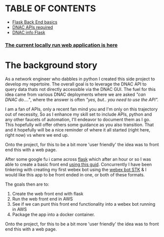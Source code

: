 <!-- Google tag (gtag.js) -->
<script async src="https://www.googletagmanager.com/gtag/js?id=G-XKHR6PXZ9V"></script>
<script>
  window.dataLayer = window.dataLayer || [];
  function gtag(){dataLayer.push(arguments);}
  gtag('js', new Date());

  gtag('config', 'G-XKHR6PXZ9V');
</script>


# TABLE OF CONTENTS

- [Flask Back End basics](/Blogger/DNAC_API/1_flask_back_end)
- [DNAC APIs required](/Blogger/DNAC_API/2_DNAC_API)
- [DNAC info Flask](/Blogger/DNAC_API/3_DNAC_into_flask)

### **[The current locally run web application is here](https://www.github.com/sammybibs/DNAC_API_Query/)**

# The background story

As a network engineer who dabbles in python I created this side project to develop my repertoire. The overall goal is to leverage the DNAC API to query data thats not directly accessible via the DNAC GUI. The fuel for this idea came from various DNAC deployments where we are asked *"can DNAC do...."*, where the answer is often *"yes, but.. you need to use the API".*

I am a fan of APIs, only a recent fan mind you and I'm only on this trajectory out of necessity, So as I enhance my skill set to include APIs, python and any other faucets of automation, I'll endeavor to document them as I go. This hopefully will offer others some guidance as you also transition. That and it hopefully will be a nice reminder of where it all started (right here, right now) vs where we end up.


Onto the project, for this to be a bit more 'user friendly' the idea was to front end this with a web page.

After some google fu i came across [flask](https://flask.palletsprojects.com/en/2.2.x/) which after an hour or so I was able to create a basic front end [using this guid](https://www.digitalocean.com/community/tutorials/how-to-make-a-web-application-using-flask-in-python-3). Concurrently I have been tinkering with creating my first webex bot using the [webex bot STK](ttps://developer.cisco.com/codeexchange/github/repo/hpreston/webexteamsbot) & I would like this app to be front ended in one, or both of these formats.

The goals then are to:
1. Create the web front end with flask
2. Run the web front end in AWS
3. See if we can punt this front end functionality into a webex bot running in AWS
4. Package the app into a docker container.


Onto the project, for this to be a bit more 'user friendly' the idea was to front end this with a web page.




